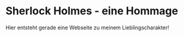 # Sherlock Holmes - eine Hommage


Hier entsteht gerade eine Webseite zu meinem Lieblingscharakter!
